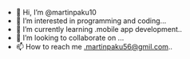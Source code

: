 - 👋 Hi, I’m @martinpaku10
- 👀 I’m interested in programming and coding...
- 🌱 I’m currently learning .mobile app development..
- 💞️ I’m looking to collaborate on ...
- 📫 How to reach me .martinpaku56@gmil.com..

<!---
martinpaku10/martinpaku10 is a ✨ special ✨ repository because its `README.md` (this file) appears on your GitHub profile.
You can click the Preview link to take a look at your changes.
--->
